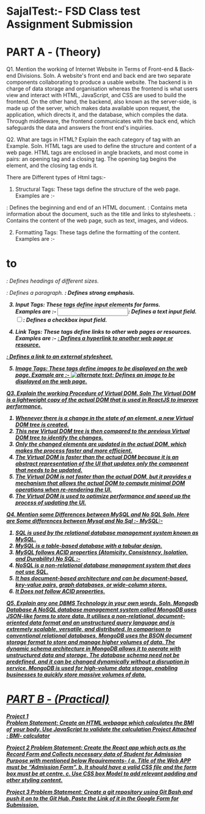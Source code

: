 # SajalTest:- FSD Class test Assignment Submission 
# PART A - (Theory) 

Q1. Mention the working of Internet Website in Terms of Front-end & Back-end Divisions.
Soln. 
A website's front end and back end are two separate components collaborating to produce a usable website. 
The backend is in charge of data storage and organisation whereas the frontend is what users view and interact with
HTML, JavaScript, and CSS are used to build the frontend. On the other hand, the backend, also known as the server-side, 
is made up of the server, which makes data available upon request, the application, which directs it, and the database, 
which compiles the data. Through middleware, the frontend communicates with the back end, which safeguards the data and 
answers the front end's inquiries.


Q2. What are tags in HTML? Explain the each category of tag with an Example.
Soln.
HTML tags are used to define the structure and content of a web page. HTML tags are enclosed in angle brackets, and most come in pairs: 
an opening tag and a closing tag. The opening tag begins the element, and the closing tag ends it. 

There are Different types of Html tags:-
1. Structural Tags: These tags define the structure of the web page. 
Examples are :-
<html>: Defines the beginning and end of an HTML document.
<head>: Contains meta information about the document, such as the title and links to stylesheets.
<body>: Contains the content of the web page, such as text, images, and videos.
  
2. Formatting Tags: These tags define the formatting of the content. 
Examples are :-
<h1> to <h6>: Defines headings of different sizes.
<p>: Defines a paragraph.
<strong>: Defines strong emphasis.
  
3. Input Tags: These tags define input elements for forms.  
Examples are :-
<input type="text">: Defines a text input field.
<input type="checkbox">: Defines a checkbox input field.
  
4. Link Tags: These tags define links to other web pages or resources. 
Examples are :-
<a href="https://www.example.com">: Defines a hyperlink to another web page or resource.
<link rel="stylesheet" href="style.css">: Defines a link to an external stylesheet.
  
5. Image Tags: These tags define images to be displayed on the web page. 
Example are :-
<img src="image.jpg/png" alt="alternate text">: Defines an image to be displayed on the web page.
  
  
Q3. Explain the working Procedure of Virtual DOM. 
Soln 
The Virtual DOM is a lightweight copy of the actual DOM that is used in ReactJS to improve performance.
1. Whenever there is a change in the state of an element, a new Virtual DOM tree is created.
2. This new Virtual DOM tree is then compared to the previous Virtual DOM tree to identify the changes.
3. Only the changed elements are updated in the actual DOM, which makes the process faster and more efficient.
4. The Virtual DOM is faster than the actual DOM because it is an abstract representation of the UI that updates only the component that needs to be updated.
5. The Virtual DOM is not faster than the actual DOM, but it provides a mechanism that allows the actual DOM to compute minimal DOM operations when re-rendering the UI.
6. The Virtual DOM is used to optimize performance and speed up the process of updating the UI.

  
Q4. Mention some Differences between MySQL and No SQL
Soln. 
Here are Some differences between Mysql and No Sql :- 
MySQL:-
1. SQL is used by the relational database management system known as MySQL.
2. MySQL is a table-based database with a tabular design.
3.  MySQL follows ACID properties (Atomicity, Consistency, Isolation, and Durability)
No SQL :- 
1. NoSQL is a non-relational database management system that does not use SQL.
2.  It has document-based architecture and can be document-based, key-value pairs, graph databases, or wide-column stores.
3. It Does not follow ACID properties.

  
Q5. Explain any one DBMS Technology in your own words.
Soln.
Mongodb Database 
A NoSQL database management system called MongoDB uses JSON-like forms to store data. 
It utilises a non-relational, document-oriented data format and an unstructured query language and is extremely scalable, versatile, and distributed. 
In comparison to conventional relational databases, MongoDB uses the BSON document storage format to store and manage higher volumes of data. 
The dynamic schema architecture in MongoDB allows it to operate with unstructured data and storage. The database schema need not be predefined, 
and it can be changed dynamically without a disruption in service. MongoDB is used for high-volume data storage, 
enabling businesses to quickly store massive volumes of data.


# PART B - (Practical)
  Project 1  
  Problem Statement: Create an HTML webpage which calculates the BMI of your body. Use JavaScript to validate the calculation
  Project Attached : BMI- calculator 
  
  Project 2 
  Problem Statement: Create the React app which acts as the Record Form and Collects necessary data of Student 
                      for Admission Purpose with mentioned below Requirements-
                      ( a. Title of the Web APP must be “Admission Form”.
                      b. It should have a valid CSS file and the form box must be at centre.
                      c. Use CSS box Model to add relevant padding and other styling content.
  
  Project 3 
  Problem Statement:  Create a git repository using Git Bash and push it on to the Git Hub. Paste the Link of it in the 
                      Google Form for Submission.
  
